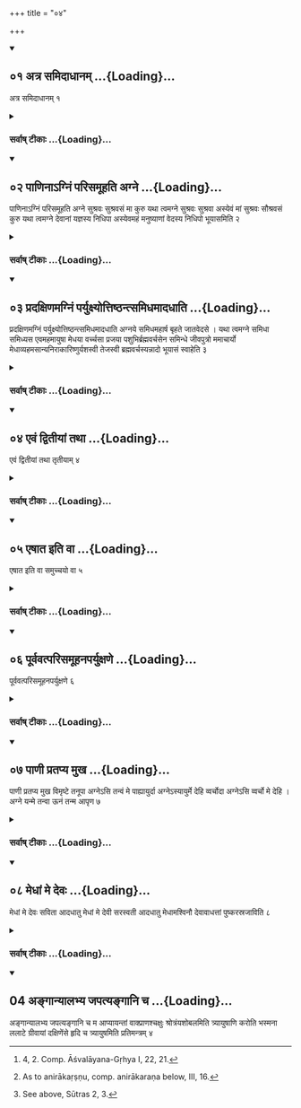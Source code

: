 +++
title = "०४"

+++
<div class="js_include" includetitle="true" newlevelforh1="2" unfilled url="/vedAH_yajuH/vAjasaneyam/sUtram/pAraskara-gRhyam/vishvAsa-prastutiH/2/04/01_atra_samidAdhAnam.md">
<details open><summary><h2>०१ अत्र समिदाधानम् ...{Loading}...</h2></summary>

अत्र समिदाधानम् १
</details>
</div>
<div class="js_include collapsed" newlevelforh1="3" title="सर्वाष् टीकाः" unfilled url="/vedAH_yajuH/vAjasaneyam/sUtram/pAraskara-gRhyam/sarvASh_TIkAH/2/04/01_atra_samidAdhAnam.md">
<details><summary><h3>सर्वाष् टीकाः ...{Loading}...</h3></summary>

1. Now the putting on of fuel.

</details>
</div>
<div class="js_include" includetitle="true" newlevelforh1="2" unfilled url="/vedAH_yajuH/vAjasaneyam/sUtram/pAraskara-gRhyam/vishvAsa-prastutiH/2/04/02_pANinA-gniM_parisamUhati_agne.md">
<details open><summary><h2>०२ पाणिनाऽग्निं परिसमूहति अग्ने ...{Loading}...</h2></summary>

पाणिनाऽग्निं परिसमूहति अग्ने सुश्रवः सुश्रवसं मा कुरु यथा त्वमग्ने सुश्रवः सुश्रवा अस्येवं मां सुश्रवः सौश्रवसं कुरु यथा त्वमग्ने देवानां यज्ञस्य निधिपा अस्येवमहं मनुष्याणां वेदस्य निधिपो भूयासमिति २
</details>
</div>
<div class="js_include collapsed" newlevelforh1="3" title="सर्वाष् टीकाः" unfilled url="/vedAH_yajuH/vAjasaneyam/sUtram/pAraskara-gRhyam/sarvASh_TIkAH/2/04/02_pANinA-gniM_parisamUhati_agne.md">
<details><summary><h3>सर्वाष् टीकाः ...{Loading}...</h3></summary>

2 [^1] . He wipes with his hand (the ground) round the fire with (the formula), 'Agni, glorious one, make me glorious. As thou, glorious Agni, art glorious, thus, O glorious one, bring me to glory. As thou, Agni, art the preserver of the treasure of sacrifice for the gods, thus may I become the preserver of the treasure of the Veda for men.'


[^1]:  4, 2. Comp. Āśvalāyana-Gṛhya I, 22, 21.


</details>
</div>
<div class="js_include" includetitle="true" newlevelforh1="2" unfilled url="/vedAH_yajuH/vAjasaneyam/sUtram/pAraskara-gRhyam/vishvAsa-prastutiH/2/04/03_pradaxiNamagniM_paryuxyottiShThantsamidhamAdadh.md">
<details open><summary><h2>०३ प्रदक्षिणमग्निं पर्युक्ष्योत्तिष्ठन्त्समिधमादधाति ...{Loading}...</h2></summary>

प्रदक्षिणमग्निं पर्युक्ष्योत्तिष्ठन्त्समिधमादधाति अग्नये समिधमहार्ष बृहते जातवेदसे । यथा त्वमग्ने समिधा समिध्यस एवमहमायुषा मेधया वर्च्चसा प्रजया पशुभिर्ब्रह्मवर्चसेन समिन्धे जीवपुत्रो ममाचार्यो मेधाव्यहमसान्यनिराकारिष्णुर्यशस्वी तेजस्वी ब्रह्मवर्चस्यन्नादो भूयासं स्वाहेति ३
</details>
</div>
<div class="js_include collapsed" newlevelforh1="3" title="सर्वाष् टीकाः" unfilled url="/vedAH_yajuH/vAjasaneyam/sUtram/pAraskara-gRhyam/sarvASh_TIkAH/2/04/03_pradaxiNamagniM_paryuxyottiShThantsamidhamAdadh.md">
<details><summary><h3>सर्वाष् टीकाः ...{Loading}...</h3></summary>

3 [^2] . Having sprinkled (water) round the fire from left to right, he stands up and puts a piece of wood on (the fire) with (the texts),


[^2]:  As to anirākaṛṣṇu, comp. anirākaraṇa below, III, 16.


'To Agni I have brought a piece of wood, to the great Jātavedas. As thou, Agni, art inflamed by wood, thus I am inflamed by life, insight, vigour, offspring, cattle, holy lustre.

'May my teacher be the father of living sons; may I be full of insight, not forgetful (of what I have learned); may I become full of glory, of splendour, of holy lustre, an enjoyer of food. Svāhā!

</details>
</div>
<div class="js_include" includetitle="true" newlevelforh1="2" unfilled url="/vedAH_yajuH/vAjasaneyam/sUtram/pAraskara-gRhyam/vishvAsa-prastutiH/2/04/04_evaM_dvitIyAM_tathA.md">
<details open><summary><h2>०४ एवं द्वितीयां तथा ...{Loading}...</h2></summary>

एवं द्वितीयां तथा तृतीयाम् ४
</details>
</div>
<div class="js_include collapsed" newlevelforh1="3" title="सर्वाष् टीकाः" unfilled url="/vedAH_yajuH/vAjasaneyam/sUtram/pAraskara-gRhyam/sarvASh_TIkAH/2/04/04_evaM_dvitIyAM_tathA.md">
<details><summary><h3>सर्वाष् टीकाः ...{Loading}...</h3></summary>

4. In the same way (he puts on) a second (piece of wood); and thus a third.

</details>
</div>
<div class="js_include" includetitle="true" newlevelforh1="2" unfilled url="/vedAH_yajuH/vAjasaneyam/sUtram/pAraskara-gRhyam/vishvAsa-prastutiH/2/04/05_eShAta_iti_vA.md">
<details open><summary><h2>०५ एषात इति वा ...{Loading}...</h2></summary>

एषात इति वा समुच्चयो वा ५
</details>
</div>
<div class="js_include collapsed" newlevelforh1="3" title="सर्वाष् टीकाः" unfilled url="/vedAH_yajuH/vAjasaneyam/sUtram/pAraskara-gRhyam/sarvASh_TIkAH/2/04/05_eShAta_iti_vA.md">
<details><summary><h3>सर्वाष् टीकाः ...{Loading}...</h3></summary>

5. Or (each piece) with (the verse), 'Thine is this' (Vāj. Saṃh. II, 14).

</details>
</div>
<div class="js_include" includetitle="true" newlevelforh1="2" unfilled url="/vedAH_yajuH/vAjasaneyam/sUtram/pAraskara-gRhyam/vishvAsa-prastutiH/2/04/06_pUrvavatparisamUhanaparyuxaNe.md">
<details open><summary><h2>०६ पूर्ववत्परिसमूहनपर्युक्षणे ...{Loading}...</h2></summary>

पूर्ववत्परिसमूहनपर्युक्षणे ६
</details>
</div>
<div class="js_include collapsed" newlevelforh1="3" title="सर्वाष् टीकाः" unfilled url="/vedAH_yajuH/vAjasaneyam/sUtram/pAraskara-gRhyam/sarvASh_TIkAH/2/04/06_pUrvavatparisamUhanaparyuxaNe.md">
<details><summary><h3>सर्वाष् टीकाः ...{Loading}...</h3></summary>

6. Or (he uses) both (this verse and the formulas given in Sūtra 3).

</details>
</div>
<div class="js_include" includetitle="true" newlevelforh1="2" unfilled url="/vedAH_yajuH/vAjasaneyam/sUtram/pAraskara-gRhyam/vishvAsa-prastutiH/2/04/07_pANI_pratapya_mukha.md">
<details open><summary><h2>०७ पाणी प्रतप्य मुख ...{Loading}...</h2></summary>

पाणी प्रतप्य मुख विमृष्टे तनूपा अग्नेऽसि तन्वं मे पाह्यायुर्दा अग्नेऽस्यायुर्मे देहि व्वर्चोदा अग्नेऽसि व्वर्चो मे देहि । अग्ने यन्मे तन्वा ऊनं तन्म आपृण ७
</details>
</div>
<div class="js_include collapsed" newlevelforh1="3" title="सर्वाष् टीकाः" unfilled url="/vedAH_yajuH/vAjasaneyam/sUtram/pAraskara-gRhyam/sarvASh_TIkAH/2/04/07_pANI_pratapya_mukha.md">
<details><summary><h3>सर्वाष् टीकाः ...{Loading}...</h3></summary>

7 [^3] . The wiping and sprinkling (of water) round (the fire are repeated) as above.


[^3]:  See above, Sūtras 2, 3.


</details>
</div>
<div class="js_include" includetitle="true" newlevelforh1="2" unfilled url="/vedAH_yajuH/vAjasaneyam/sUtram/pAraskara-gRhyam/vishvAsa-prastutiH/2/04/08_medhAM_me_devaH.md">
<details open><summary><h2>०८ मेधां मे देवः ...{Loading}...</h2></summary>

मेधां मे देवः सविता आदधातु मेधां मे देवी सरस्वती आदधातु मेधामश्विनौ देवावाधत्तां पुष्करस्रजाविति ८
</details>
</div>
<div class="js_include collapsed" newlevelforh1="3" title="सर्वाष् टीकाः" unfilled url="/vedAH_yajuH/vAjasaneyam/sUtram/pAraskara-gRhyam/sarvASh_TIkAH/2/04/08_medhAM_me_devaH.md">
<details><summary><h3>सर्वाष् टीकाः ...{Loading}...</h3></summary>

8. Having warmed his two hands, he wipes his mouth with (the formulas):

'Agni, thou art the protector of bodies. Protect my body. Agni, thou art the giver of life. Give me life. Agni, thou art the giver of vigour. Give me vigour.

'Agni, what is deficient in my body, that restore to fulness.

'May the god Savitṛ bestow insight on me, may the goddess Sarasvatī, may the two divine Aśvins, wreathed with lotus, (bestow) insight (on me).'

</details>
</div>
<div class="js_include" includetitle="true" newlevelforh1="2" unfilled url="/vedAH_yajuH/vAjasaneyam/sUtram/pAraskara-gRhyam/vishvAsa-prastutiH/2/04/09_angAnyAlabhya_japatyangAni_cha.md">
<details open><summary><h2>04 अङ्गान्यालभ्य जपत्यङ्गानि च ...{Loading}...</h2></summary>

अङ्गान्यालभ्य जपत्यङ्गानि च म आप्यायन्तां वाक्प्राणश्चक्षुः श्रोत्रंयशोबलमिति त्र्यायुषाणि करोति भस्मना ललाटे ग्रीवायां दक्षिणेंसे हृदि च त्र्यायुषमिति प्रतिमन्त्रम् ४
</details>
</div>